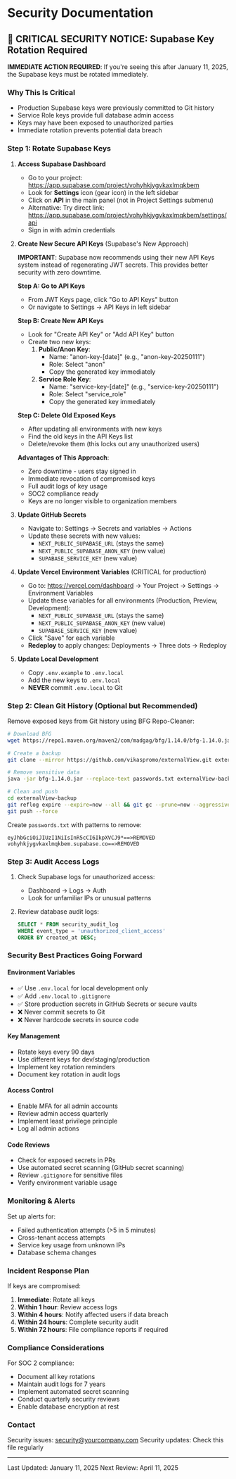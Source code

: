 # Security Documentation

## 🔐 CRITICAL SECURITY NOTICE: Supabase Key Rotation Required

**IMMEDIATE ACTION REQUIRED**: If you're seeing this after January 11, 2025, the Supabase keys must be rotated immediately.

### Why This Is Critical
- Production Supabase keys were previously committed to Git history
- Service Role keys provide full database admin access
- Keys may have been exposed to unauthorized parties
- Immediate rotation prevents potential data breach

### Step 1: Rotate Supabase Keys

1. **Access Supabase Dashboard**
   - Go to your project: https://app.supabase.com/project/vohyhkjygvkaxlmqkbem
   - Look for **Settings** icon (gear icon) in the left sidebar
   - Click on **API** in the main panel (not in Project Settings submenu)
   - Alternative: Try direct link: https://app.supabase.com/project/vohyhkjygvkaxlmqkbem/settings/api
   - Sign in with admin credentials

2. **Create New Secure API Keys** (Supabase's New Approach)
   
   **IMPORTANT**: Supabase now recommends using their new API Keys system instead of regenerating JWT secrets. This provides better security with zero downtime.

   **Step A: Go to API Keys**
   - From JWT Keys page, click "Go to API Keys" button
   - Or navigate to Settings → API Keys in left sidebar
   
   **Step B: Create New API Keys**
   - Look for "Create API Key" or "Add API Key" button
   - Create two new keys:
     1. **Public/Anon Key**: 
        - Name: "anon-key-[date]" (e.g., "anon-key-20250111")
        - Role: Select "anon"
        - Copy the generated key immediately
     2. **Service Role Key**:
        - Name: "service-key-[date]" (e.g., "service-key-20250111")
        - Role: Select "service_role"
        - Copy the generated key immediately
   
   **Step C: Delete Old Exposed Keys**
   - After updating all environments with new keys
   - Find the old keys in the API Keys list
   - Delete/revoke them (this locks out any unauthorized users)
   
   **Advantages of This Approach**:
   - Zero downtime - users stay signed in
   - Immediate revocation of compromised keys
   - Full audit logs of key usage
   - SOC2 compliance ready
   - Keys are no longer visible to organization members

3. **Update GitHub Secrets**
   - Navigate to: Settings → Secrets and variables → Actions
   - Update these secrets with new values:
     - `NEXT_PUBLIC_SUPABASE_URL` (stays the same)
     - `NEXT_PUBLIC_SUPABASE_ANON_KEY` (new value)
     - `SUPABASE_SERVICE_KEY` (new value)

4. **Update Vercel Environment Variables** (CRITICAL for production)
   - Go to: https://vercel.com/dashboard → Your Project → Settings → Environment Variables
   - Update these variables for all environments (Production, Preview, Development):
     - `NEXT_PUBLIC_SUPABASE_URL` (stays the same)
     - `NEXT_PUBLIC_SUPABASE_ANON_KEY` (new value)
     - `SUPABASE_SERVICE_KEY` (new value)
   - Click "Save" for each variable
   - **Redeploy** to apply changes: Deployments → Three dots → Redeploy

5. **Update Local Development**
   - Copy `.env.example` to `.env.local`
   - Add the new keys to `.env.local`
   - **NEVER** commit `.env.local` to Git

### Step 2: Clean Git History (Optional but Recommended)

Remove exposed keys from Git history using BFG Repo-Cleaner:

```bash
# Download BFG
wget https://repo1.maven.org/maven2/com/madgag/bfg/1.14.0/bfg-1.14.0.jar

# Create a backup
git clone --mirror https://github.com/vikaspromo/externalView.git externalView-backup

# Remove sensitive data
java -jar bfg-1.14.0.jar --replace-text passwords.txt externalView-backup

# Clean and push
cd externalView-backup
git reflog expire --expire=now --all && git gc --prune=now --aggressive
git push --force
```

Create `passwords.txt` with patterns to remove:
```
eyJhbGciOiJIUzI1NiIsInR5cCI6IkpXVCJ9*==>REMOVED
vohyhkjygvkaxlmqkbem.supabase.co==>REMOVED
```

### Step 3: Audit Access Logs

1. Check Supabase logs for unauthorized access:
   - Dashboard → Logs → Auth
   - Look for unfamiliar IPs or unusual patterns

2. Review database audit logs:
   ```sql
   SELECT * FROM security_audit_log 
   WHERE event_type = 'unauthorized_client_access'
   ORDER BY created_at DESC;
   ```

### Security Best Practices Going Forward

#### Environment Variables
- ✅ Use `.env.local` for local development only
- ✅ Add `.env.local` to `.gitignore`
- ✅ Store production secrets in GitHub Secrets or secure vaults
- ❌ Never commit secrets to Git
- ❌ Never hardcode secrets in source code

#### Key Management
- Rotate keys every 90 days
- Use different keys for dev/staging/production
- Implement key rotation reminders
- Document key rotation in audit logs

#### Access Control
- Enable MFA for all admin accounts
- Review admin access quarterly
- Implement least privilege principle
- Log all admin actions

#### Code Reviews
- Check for exposed secrets in PRs
- Use automated secret scanning (GitHub secret scanning)
- Review `.gitignore` for sensitive files
- Verify environment variable usage

### Monitoring & Alerts

Set up alerts for:
- Failed authentication attempts (>5 in 5 minutes)
- Cross-tenant access attempts
- Service key usage from unknown IPs
- Database schema changes

### Incident Response Plan

If keys are compromised:
1. **Immediate**: Rotate all keys
2. **Within 1 hour**: Review access logs
3. **Within 4 hours**: Notify affected users if data breach
4. **Within 24 hours**: Complete security audit
5. **Within 72 hours**: File compliance reports if required

### Compliance Considerations

For SOC 2 compliance:
- Document all key rotations
- Maintain audit logs for 7 years
- Implement automated secret scanning
- Conduct quarterly security reviews
- Enable database encryption at rest

### Contact

Security issues: security@yourcompany.com
Security updates: Check this file regularly

---
Last Updated: January 11, 2025
Next Review: April 11, 2025